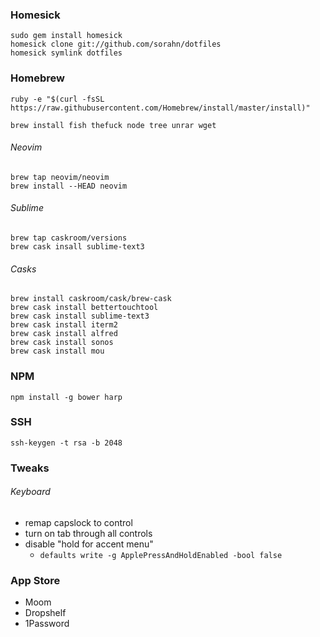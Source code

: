 ### Homesick
    sudo gem install homesick
    homesick clone git://github.com/sorahn/dotfiles
    homesick symlink dotfiles

### Homebrew
    ruby -e "$(curl -fsSL https://raw.githubusercontent.com/Homebrew/install/master/install)"

    brew install fish thefuck node tree unrar wget

###### Neovim
    brew tap neovim/neovim
    brew install --HEAD neovim

###### Sublime
    brew tap caskroom/versions
    brew cask insall sublime-text3

###### Casks
    brew install caskroom/cask/brew-cask
    brew cask install bettertouchtool
    brew cask install sublime-text3
    brew cask install iterm2
    brew cask install alfred
    brew cask install sonos
    brew cask install mou

### NPM
    npm install -g bower harp

### SSH
    ssh-keygen -t rsa -b 2048

### Tweaks
###### Keyboard
* remap capslock to control
* turn on tab through all controls
* disable "hold for accent menu"
  * `defaults write -g ApplePressAndHoldEnabled -bool false`

### App Store
* Moom
* Dropshelf
* 1Password